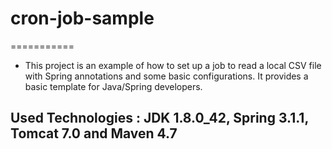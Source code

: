 # cron-job-sample
===========

- This project is an example of how to set up a job to read a local CSV file with Spring annotations and some basic configurations. It provides a basic template for Java/Spring developers.

## Used Technologies : JDK 1.8.0_42, Spring 3.1.1, Tomcat 7.0 and Maven 4.7
